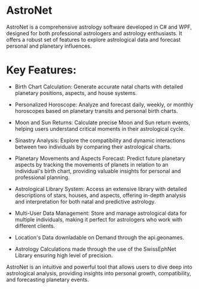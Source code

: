 # AstroNet

AstroNet is a comprehensive astrology software developed in C# and WPF, designed for both professional astrologers and astrology enthusiasts. It offers a robust set of features to explore astrological data and forecast personal and planetary influences.

# Key Features:
- Birth Chart Calculation: Generate accurate natal charts with detailed planetary positions, aspects, and house systems.

- Personalized Horoscope: Analyze and forecast daily, weekly, or monthly horoscopes based on planetary transits and personal birth charts.

- Moon and Sun Returns: Calculate precise Moon and Sun return events, helping users understand critical moments in their astrological cycle.

- Sinastry Analysis: Explore the compatibility and dynamic interactions between two individuals by comparing their astrological charts.

- Planetary Movements and Aspects Forecast: Predict future planetary aspects by tracking the movements of planets in relation to an individual's birth chart, providing valuable insights for personal and professional planning.

- Astrological Library System: Access an extensive library with detailed descriptions of stars, houses, and aspects, offering in-depth analysis and interpretation for both natal and predictive astrology.

- Multi-User Data Management: Store and manage astrological data for multiple individuals, making it perfect for astrologers who work with different clients.

- Location's Data downladable on Demand through the api.geonames.

- Astrology Calculations made through the use of the SwissEphNet Library ensuring high level of precision.

AstroNet is an intuitive and powerful tool that allows users to dive deep into astrological analysis, providing insights into personal growth, compatibility, and forecasting planetary events.